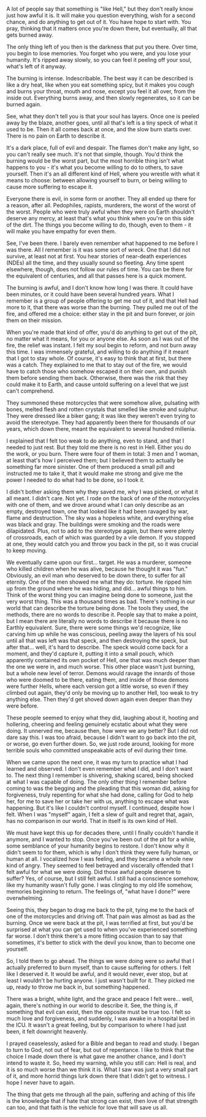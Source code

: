 A lot of people say that something is "like Hell," but they don't really know just how awful it is. It will make you question everything, wish for a second chance, and do anything to get out of it. You have hope to start with. You pray, thinking that it matters once you're down there, but eventually, all that gets burned away.

The only thing left of you then is the darkness that put you there. Over time, you begin to lose memories. You forget who you were, and you lose your humanity. It's ripped away slowly, so you can feel it peeling off your soul, what's left of it anyway.

The burning is intense. Indescribable. The best way it can be described is like a dry heat, like when you eat something spicy, but it makes you cough and burns your throat, mouth and nose, except you feel it all over, from the inside out. Everything burns away, and then slowly regenerates, so it can be burned again.

See, what they don't tell you is that your soul has layers. Once one is peeled away by the blaze, another goes, until all that's left is a tiny speck of what it used to be. Then it all comes back at once, and the slow burn starts over. There is no pain on Earth to describe it.

It's a dark place, full of evil and despair. The flames don't make any light, so you can't really see much. It's not that simple, though. You'd think the burning would be the worst part, but the most horrible thing isn't what happens to you - it's what you become willing to do to others, to save yourself. Then it's an all different kind of Hell, where you wrestle with what it means to choose: between allowing yourself to burn, or being willing to cause more suffering to escape it.

Everyone there is evil, in some form or another. They all ended up there for a reason, after all. Pedophiles, rapists, murderers, the worst of the worst of the worst. People who were truly awful when they were on Earth shouldn't deserve any mercy, at least that's what you think when you're on this side of the dirt. The things you become willing to do, though, even to them - it will make you have empathy for even them.

See, I've been there. I barely even remember what happened to me before I was there. All I remember is it was some sort of wreck. One that I did not survive, at least not at first. You hear stories of near-death experiences (NDEs) all the time, and they usually sound so fleeting. Any time spent elsewhere, though, does not follow our rules of time. You can be there for the equivalent of centuries, and all that passes here is a quick moment.

The burning is awful, and I don't know how long I was there. It could have been minutes, or it could have been several hundred years. What I remember is a group of people offering to get me out of it, and that Hell had more to it, that there was worse than the burning. They pulled me out of the fire, and offered me a choice: either stay in the pit and burn forever, or join them on their mission.

When you're made that kind of offer, you'd do anything to get out of the pit, no matter what it means, for you or anyone else. As soon as I was out of the fire, the relief was instant. I felt my soul begin to reform, and not burn away this time. I was immensely grateful, and willing to do anything if it meant that I got to stay whole. Of course, it's easy to think that at first, but there was a catch. They explained to me that to stay out of the fire, we would have to catch those who somehow escaped it on their own, and punish them before sending them back. Otherwise, there was the risk that they could make it to Earth, and cause untold suffering on a level that we just can't comprehend.

They summoned these motorcycles that were somehow alive, pulsating with bones, melted flesh and rotten crystals that smelled like smoke and sulphur. They were dressed like a biker gang; it was like they weren't even trying to avoid the stereotype. They had apparently been there for thousands of our years, which down there, meant the equivalent to several hundred millenia.

I explained that I felt too weak to do anything, even to stand, and that I needed to just rest. But they told me there is no rest in Hell. Either you do the work, or you burn. There were four of them in total: 3 men and 1 woman, at least that's how I perceived them; but I believed them to actually be something far more sinister. One of them produced a small pill and instructed me to take it, that it would make me strong and give me the power I needed to do what had to be done, so I took it.

I didn't bother asking them why they saved me, why I was picked, or what it all meant. I didn't care. Not yet. I rode on the back of one of the motorcycles with one of them, and we drove around what I can only describe as an empty, destroyed town, one that looked like it had been ravaged by war, flame and destruction. The sky was a hopeless white, and everything else was black and gray. The buildings were smoking and the roads were dilapidated. Plus, not to add to the stereotype again, but there were plenty of crossroads, each of which was guarded by a vile demon. If you stopped at one, they would catch you and throw you back in the pit, so it was crucial to keep moving.

We eventually came upon our first... target. He was a murderer, someone who killed children when he was alive, because he thought it was "fun." Obviously, an evil man who deserved to be down there, to suffer for all eternity. One of the men showed me what they do: torture. He ripped him up from the ground where he was hiding, and did... awful things to him. Think of the worst thing you can imagine being done to someone, just the very worst thing. This was a thousand times as bad. There's nothing in our world that can describe the torture being done. The tools they used, the methods, there are no words to describe it. People say that to make a point, but I mean there are literally no words to describe it because there is no Earthly equivalent. Sure, there were some things we'd recognize, like carving him up while he was conscious, peeling away the layers of his soul until all that was left was that speck, and then destroying the speck, but after that... well, it's hard to describe. The speck would come back for a moment, and they'd capture it, putting it into a small pouch, which apparently contained its own pocket of Hell, one that was much deeper than the one we were in, and much worse. This other place wasn't just burning, but a whole new level of terror. Demons would ravage the innards of those who were doomed to be there, eating them, and inside of those demons were further Hells, where each version got a little worse, so even if they climbed out again, they'd only be moving up to another Hell, too weak to try anything else. Then they'd get shoved down again even deeper than they were before.

These people seemed to enjoy what they did, laughing about it, hooting and hollering, cheering and feeling genuinely ecstatic about what they were doing. It unnerved me, because then, how were we any better? But I did not dare say this. I was too afraid, because I didn't want to go back into the pit, or worse, go even further down. So, we just rode around, looking for more terrible souls who committed unspeakable acts of evil during their time.

When we came upon the next one, it was my turn to practice what I had learned and observed. I don't even remember what I did, and I don't want to. The next thing I remember is shivering, shaking scared, being shocked at what I was capable of doing. The only other thing I remember before coming to was the begging and the pleading that this woman did, asking for forgiveness, truly repenting for what she had done, calling for God to help her, for me to save her or take her with us, anything to escape what was happening. But it's like I couldn't control myself. I continued, despite how I felt. When I was "myself" again, I felt a slew of guilt and regret that, again, has no comparison in our world. That in itself is its own kind of Hell.

We must have kept this up for decades there, until I finally couldn't handle it anymore, and I wanted to stop. Once you've been out of the pit for a while, some semblance of your humanity begins to restore. I don't know why it didn't seem to for them, which is why I don't think they were fully human, or human at all. I vocalized how I was feeling, and they became a whole new kind of angry. They seemed to feel betrayed and viscerally offended that I felt awful for what we were doing. Did those awful people deserve to suffer? Yes, of course, but I still felt awful. I still had a conscience somehow, like my humanity wasn't fully gone. I was clinging to my old life somehow, memories beginning to return. The feelings of, "what have I done?" were overwhelming.

Seeing this, they began to drag me back to the pit, tying me to the back of one of the motorcycles and driving off. That pain was almost as bad as the burning. Once we were back at the pit, I was terrified at first, but you'd be surprised at what you can get used to when you've experienced something far worse. I don't think there's a more fitting occasion than to say that sometimes, it's better to stick with the devil you know, than to become one yourself.

So, I told them to go ahead. The things we were doing were so awful that I actually preferred to burn myself, than to cause suffering for others. I felt like I deserved it. It would be awful, and it would never, ever stop, but at least I wouldn't be hurting anyone. I just wasn't built for it. They picked me up, ready to throw me back in, but something happened.

There was a bright, white light, and the grace and peace I felt were... well, again, there's nothing in our world to describe it. See, the thing is, if something that evil can exist, then the opposite must be true too. I felt so much love and forgiveness, and suddenly, I was awake in a hospital bed in the ICU. It wasn't a great feeling, but by comparison to where I had just been, it felt downright heavenly.

I prayed ceaselessly, asked for a Bible and began to read and study. I began to turn to God, not out of fear, but out of repentance. I like to think that the choice I made down there is what gave me another chance, and I don't intend to waste it. So, heed my warning, while you still can: Hell is real, and it is so much worse than we think it is. What I saw was just a very small part of it, and more horrid things lurk down there that I didn't get to witness. I hope I never have to again.

The thing that gets me through all the pain, suffering and aching of this life is the knowledge that if hate that strong can exist, then love of that strength can too, and that faith is the vehicle for love that will save us all.